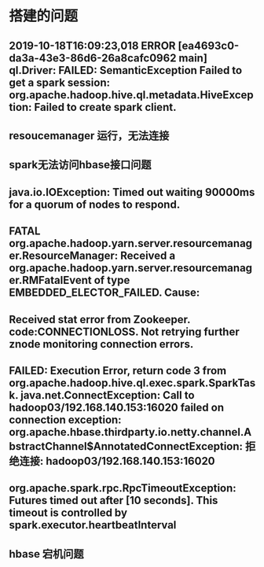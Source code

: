 # 搭建的问题
## 2019-10-18T16:09:23,018 ERROR [ea4693c0-da3a-43e3-86d6-26a8cafc0962 main] ql.Driver: FAILED: SemanticException Failed to get a spark session: org.apache.hadoop.hive.ql.metadata.HiveException: Failed to create spark client.
## resoucemanager 运行，无法连接
## spark无法访问hbase接口问题
## java.io.IOException: Timed out waiting 90000ms for a quorum of nodes to respond.
## FATAL org.apache.hadoop.yarn.server.resourcemanager.ResourceManager: Received a org.apache.hadoop.yarn.server.resourcemanager.RMFatalEvent of type EMBEDDED_ELECTOR_FAILED. Cause:
## Received stat error from Zookeeper. code:CONNECTIONLOSS. Not retrying further znode monitoring connection errors.
## FAILED: Execution Error, return code 3 from org.apache.hadoop.hive.ql.exec.spark.SparkTask. java.net.ConnectException: Call to hadoop03/192.168.140.153:16020 failed on connection exception: org.apache.hbase.thirdparty.io.netty.channel.AbstractChannel$AnnotatedConnectException: 拒绝连接: hadoop03/192.168.140.153:16020
## org.apache.spark.rpc.RpcTimeoutException: Futures timed out after [10 seconds]. This timeout is controlled by spark.executor.heartbeatInterval
## hbase 宕机问题
